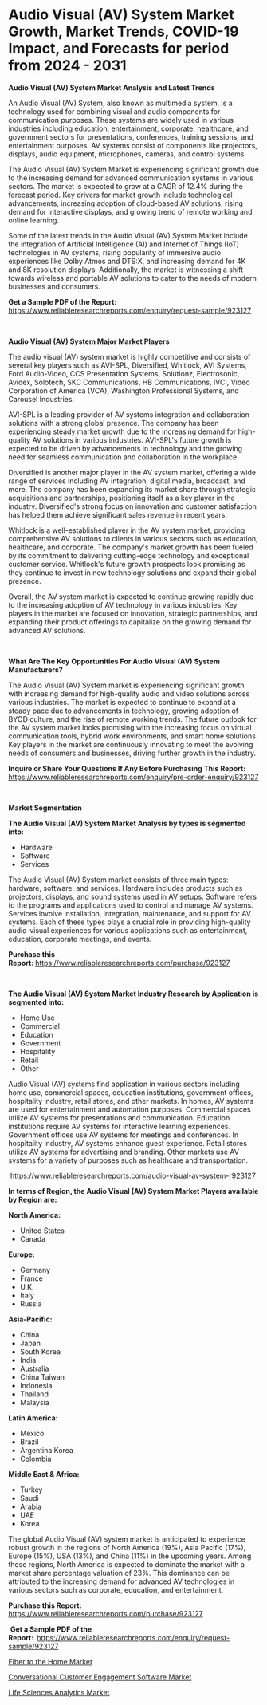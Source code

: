 <p><h1>Audio Visual (AV) System Market Growth, Market Trends, COVID-19 Impact, and Forecasts for period from 2024 - 2031</h1></p><p><strong>Audio Visual (AV) System Market Analysis and Latest Trends</strong></p>
<p><p>An Audio Visual (AV) System, also known as multimedia system, is a technology used for combining visual and audio components for communication purposes. These systems are widely used in various industries including education, entertainment, corporate, healthcare, and government sectors for presentations, conferences, training sessions, and entertainment purposes. AV systems consist of components like projectors, displays, audio equipment, microphones, cameras, and control systems.</p><p>The Audio Visual (AV) System Market is experiencing significant growth due to the increasing demand for advanced communication systems in various sectors. The market is expected to grow at a CAGR of 12.4% during the forecast period. Key drivers for market growth include technological advancements, increasing adoption of cloud-based AV solutions, rising demand for interactive displays, and growing trend of remote working and online learning.</p><p>Some of the latest trends in the Audio Visual (AV) System Market include the integration of Artificial Intelligence (AI) and Internet of Things (IoT) technologies in AV systems, rising popularity of immersive audio experiences like Dolby Atmos and DTS:X, and increasing demand for 4K and 8K resolution displays. Additionally, the market is witnessing a shift towards wireless and portable AV solutions to cater to the needs of modern businesses and consumers.</p></p>
<p><strong>Get a Sample PDF of the Report:&nbsp;</strong> <a href="https://www.reliableresearchreports.com/enquiry/request-sample/923127">https://www.reliableresearchreports.com/enquiry/request-sample/923127</a></p>
<p>&nbsp;</p>
<p><strong>Audio Visual (AV) System Major Market Players</strong></p>
<p><p>The audio visual (AV) system market is highly competitive and consists of several key players such as AVI-SPL, Diversified, Whitlock, AVI Systems, Ford Audio-Video, CCS Presentation Systems, Solutionz, Electrosonic, Avidex, Solotech, SKC Communications, HB Communications, IVCI, Video Corporation of America (VCA), Washington Professional Systems, and Carousel Industries.</p><p>AVI-SPL is a leading provider of AV systems integration and collaboration solutions with a strong global presence. The company has been experiencing steady market growth due to the increasing demand for high-quality AV solutions in various industries. AVI-SPL's future growth is expected to be driven by advancements in technology and the growing need for seamless communication and collaboration in the workplace.</p><p>Diversified is another major player in the AV system market, offering a wide range of services including AV integration, digital media, broadcast, and more. The company has been expanding its market share through strategic acquisitions and partnerships, positioning itself as a key player in the industry. Diversified's strong focus on innovation and customer satisfaction has helped them achieve significant sales revenue in recent years.</p><p>Whitlock is a well-established player in the AV system market, providing comprehensive AV solutions to clients in various sectors such as education, healthcare, and corporate. The company's market growth has been fueled by its commitment to delivering cutting-edge technology and exceptional customer service. Whitlock's future growth prospects look promising as they continue to invest in new technology solutions and expand their global presence.</p><p>Overall, the AV system market is expected to continue growing rapidly due to the increasing adoption of AV technology in various industries. Key players in the market are focused on innovation, strategic partnerships, and expanding their product offerings to capitalize on the growing demand for advanced AV solutions.</p></p>
<p>&nbsp;</p>
<p><strong>What Are The Key Opportunities For Audio Visual (AV) System Manufacturers?</strong></p>
<p><p>The Audio Visual (AV) System market is experiencing significant growth with increasing demand for high-quality audio and video solutions across various industries. The market is expected to continue to expand at a steady pace due to advancements in technology, growing adoption of BYOD culture, and the rise of remote working trends. The future outlook for the AV system market looks promising with the increasing focus on virtual communication tools, hybrid work environments, and smart home solutions. Key players in the market are continuously innovating to meet the evolving needs of consumers and businesses, driving further growth in the industry.</p></p>
<p><strong>Inquire or Share Your Questions If Any Before Purchasing This Report:</strong> <a href="https://www.reliableresearchreports.com/enquiry/pre-order-enquiry/923127">https://www.reliableresearchreports.com/enquiry/pre-order-enquiry/923127</a></p>
<p>&nbsp;</p>
<p><strong>Market Segmentation</strong></p>
<p><strong>The Audio Visual (AV) System Market Analysis by types is segmented into:</strong></p>
<p><ul><li>Hardware</li><li>Software</li><li>Services</li></ul></p>
<p><p>The Audio Visual (AV) System market consists of three main types: hardware, software, and services. Hardware includes products such as projectors, displays, and sound systems used in AV setups. Software refers to the programs and applications used to control and manage AV systems. Services involve installation, integration, maintenance, and support for AV systems. Each of these types plays a crucial role in providing high-quality audio-visual experiences for various applications such as entertainment, education, corporate meetings, and events.</p></p>
<p><strong>Purchase this Report:&nbsp;</strong><a href="https://www.reliableresearchreports.com/purchase/923127">https://www.reliableresearchreports.com/purchase/923127</a></p>
<p>&nbsp;</p>
<p><strong>The Audio Visual (AV) System Market Industry Research by Application is segmented into:</strong></p>
<p><ul><li>Home Use</li><li>Commercial</li><li>Education</li><li>Government</li><li>Hospitality</li><li>Retail</li><li>Other</li></ul></p>
<p><p>Audio Visual (AV) systems find application in various sectors including home use, commercial spaces, education institutions, government offices, hospitality industry, retail stores, and other markets. In homes, AV systems are used for entertainment and automation purposes. Commercial spaces utilize AV systems for presentations and communication. Education institutions require AV systems for interactive learning experiences. Government offices use AV systems for meetings and conferences. In hospitality industry, AV systems enhance guest experience. Retail stores utilize AV systems for advertising and branding. Other markets use AV systems for a variety of purposes such as healthcare and transportation.</p></p>
<p><a href="https://www.reliableresearchreports.com/audio-visual-av-system-r923127">&nbsp;https://www.reliableresearchreports.com/audio-visual-av-system-r923127</a></p>
<p><strong>In terms of Region, the Audio Visual (AV) System Market Players available by Region are:</strong></p>
<p>
    <p> <strong> North America: </strong>
        <ul>
            <li>United States</li>
            <li>Canada</li>
        </ul>
        </p> 
    <p> <strong> Europe: </strong>
        <ul>
            <li>Germany</li>
            <li>France</li>
            <li>U.K.</li>
            <li>Italy</li>
            <li>Russia</li>
        </ul>
        </p> 
    <p> <strong> Asia-Pacific: </strong>
        <ul>
            <li>China</li>
            <li>Japan</li>
            <li>South Korea</li>
            <li>India</li>
            <li>Australia</li>
            <li>China Taiwan</li>
            <li>Indonesia</li>
            <li>Thailand</li>
            <li>Malaysia</li>
        </ul>
        </p> 
    <p> <strong> Latin America: </strong>
        <ul>
            <li>Mexico</li>
            <li>Brazil</li>
            <li>Argentina Korea</li>
            <li>Colombia</li>
        </ul>
        </p> 
    <p> <strong> Middle East & Africa: </strong>
        <ul>
            <li>Turkey</li>
            <li>Saudi</li>
            <li>Arabia</li>
            <li>UAE</li>
            <li>Korea</li>
        </ul>
    </p>
    </p>
<p><p>The global Audio Visual (AV) system market is anticipated to experience robust growth in the regions of North America (19%), Asia Pacific (17%), Europe (15%), USA (13%), and China (11%) in the upcoming years. Among these regions, North America is expected to dominate the market with a market share percentage valuation of 23%. This dominance can be attributed to the increasing demand for advanced AV technologies in various sectors such as corporate, education, and entertainment.</p></p>
<p><strong>Purchase this Report: </strong><a href="https://www.reliableresearchreports.com/purchase/923127">https://www.reliableresearchreports.com/purchase/923127</a></p>
<p>&nbsp;<strong>Get a Sample PDF of the Report:&nbsp;&nbsp;</strong><a href="https://www.reliableresearchreports.com/enquiry/request-sample/923127">https://www.reliableresearchreports.com/enquiry/request-sample/923127</a></p>
<p><strong></strong></p>
<p><p><a href="https://github.com/changoleonlaverguenzanoexiste/Market-Research-Report-List-4/blob/main/fiber-to-the-home-market.md">Fiber to the Home Market</a></p><p><a href="https://github.com/tamvrosiya/Market-Research-Report-List-5/blob/main/conversational-customer-engagement-software-market.md">Conversational Customer Engagement Software Market</a></p><p><a href="https://github.com/dimitrishawkinswaynenp91rgz/Market-Research-Report-List-3/blob/main/life-sciences-analytics-market.md">Life Sciences Analytics Market</a></p></p>